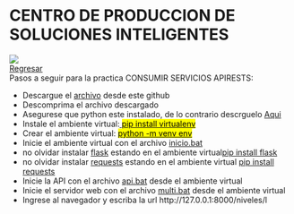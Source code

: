 # CENTRO DE PRODUCCION DE SOLUCIONES INTELIGENTES
<link href="http://siomi.datasena.com/analitica/Estilo.css" rel="stylesheet" type="text/css" />

<img src="https://blogger.googleusercontent.com/img/a/AVvXsEimdqxynaYJeDRuTUp3lzEWFnnQSC2KTVSxvnV70I2eZ5tOCfjwdNnExSTSm2tCf1xBFHVHwsN80OCpDCO0J80UTNWxPC86s7s5aB8rnizg7guNowqTxhr5Fd9WH48n7pn8uLZNFTgXuSGUH6BNncmfQEpOz9pAe_T0zD8n2-aGZk8-C_l6GWk-aq60fQ=s960">
<br>
<a href="https://github.com/fegasu/CPSI?tab=readme-ov-file">Regresar</a><br>
Pasos a seguir para la practica CONSUMIR SERVICIOS APIRESTS:
<ul>
<li>Descargue el <a href="https://github.com/fegasu/CPSI/archive/refs/heads/main.zip">archivo</a> desde este github</li>
<li>Descomprima el archivo descargado</li>
<li>Asegurese que python este instalado, de lo contrario descrguelo <a href="https://www.python.org/downloads/">Aqui</a></li>
<li>Instale el ambiente virtual:<a href="#"> <mark>pip install virtualenv</mark></a></li>
<li>Crear el ambiente virtual: <a href="#"><mark>python -m venv env</mark></a></li>
<li>Inicie el ambiente virtual con el archivo <a href="#">inicio.bat</a></li>
<li>no olvidar instalar <a href="#">flask</a> estando en el ambiente virtual<a href="#">pip install flask</a></li>
<li>no olvidar instalar <a href="#">requests</a>  estando en el ambiente virtual <a href="#">pip install requests</a></li>

<li>Inicie la API con el archivo <a href="#">api.bat</a> desde el ambiente virtual</li>
<li>Inicie el servidor web con el archivo <a href="#">multi.bat</a> desde el ambiente virtual</li>
<li>Ingrese al navegador y escriba la url http://127.0.0.1:8000/niveles/l
</ul>

 
